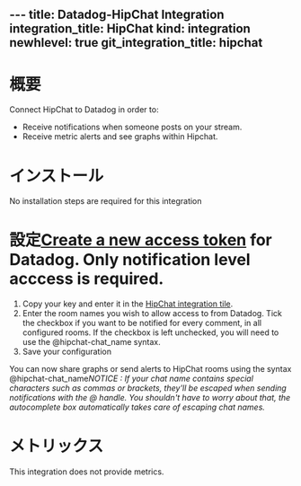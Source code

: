 --- title: Datadog-HipChat Integration integration_title: HipChat kind: integration newhlevel: true
git_integration_title: hipchat
---

# 概要

Connect HipChat to Datadog in order to:

* Receive notifications when someone posts on your stream.
* Receive metric alerts and see graphs within Hipchat.

# インストール

No installation steps are required for this integration

# 設定[Create a new access token](https://www.hipchat.com/admin/api) for Datadog. Only notification level acccess is required.
1. Copy your key and enter it in the [HipChat integration tile](https://app.datadoghq.com/account/settings#integrations/hipchat).
1. Enter the room names you wish to allow access to from Datadog. Tick the checkbox if you want to be notified for every comment, in all configured rooms. If the checkbox is left unchecked, you will need to use the @hipchat-chat_name syntax.
1. Save your configuration

You can now share graphs or send alerts to HipChat rooms using the syntax @hipchat-chat_name*NOTICE : If your chat name contains special characters such as commas or brackets, they'll be escaped when sending notifications with the @ handle. You shouldn't have to worry about that, the autocomplete box automatically takes care of escaping chat names.*

# メトリックス

This integration does not provide metrics.

